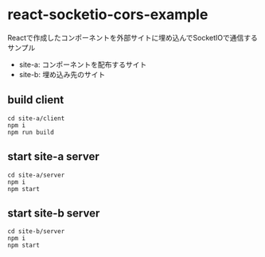 # react-socketio-cors-example

Reactで作成したコンポーネントを外部サイトに埋め込んでSocketIOで通信するサンプル

* site-a: コンポーネントを配布するサイト
* site-b: 埋め込み先のサイト

## build client

    cd site-a/client
    npm i
    npm run build

## start site-a server

    cd site-a/server
    npm i
    npm start

## start site-b server

    cd site-b/server
    npm i
    npm start
